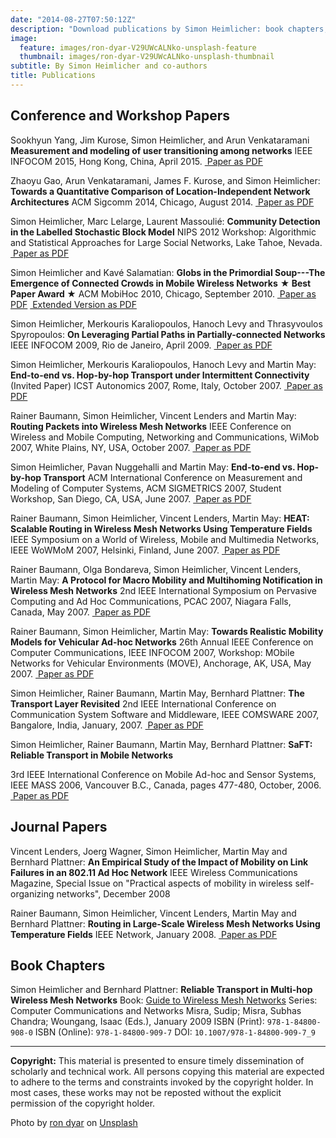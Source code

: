 ```yaml
---
date: "2014-08-27T07:50:12Z"
description: "Download publications by Simon Heimlicher: book chapters, journal, conference and workshop papers"
image:
  feature: images/ron-dyar-V29UWcALNko-unsplash-feature
  thumbnail: images/ron-dyar-V29UWcALNko-unsplash-thumbnail
subtitle: By Simon Heimlicher and co-authors
title: Publications
---
```


## Conference and Workshop Papers

Sookhyun Yang, Jim Kurose, Simon Heimlicher, and Arun Venkataramani
**Measurement and modeling of user transitioning among networks**
IEEE INFOCOM 2015, Hong Kong, China, April 2015.
[<i class="fa fa-file-pdf"></i>&nbsp;Paper as PDF](/research/publications/yang_network-transitioning_infocom15.pdf)

Zhaoyu Gao, Arun Venkataramani, James F. Kurose, and Simon Heimlicher:
**Towards a Quantitative Comparison of Location-Independent Network
Architectures**   ACM Sigcomm 2014, Chicago, August 2014.
[<i class="fa fa-file-pdf"></i>&nbsp;Paper as PDF](/research/publications/gao_netarch_sigcomm14.pdf)

Simon Heimlicher, Marc Lelarge, Laurent Massoulié:
**Community Detection in the Labelled Stochastic Block Model**
NIPS 2012 Workshop: Algorithmic and Statistical Approaches for Large Social Networks, Lake Tahoe, Nevada.
[<i class="fa fa-file-pdf"></i>&nbsp;Paper as PDF](/research/publications/heimlicher_community-labelled-sbm_nips12.pdf)

Simon Heimlicher and Kavé Salamatian:
**Globs in the Primordial Soup---The Emergence of Connected Crowds in Mobile Wireless Networks**
**★ Best Paper Award ★**
ACM MobiHoc 2010, Chicago, September 2010.
[<i class="fa fa-file-pdf"></i>&nbsp;Paper as PDF](/research/publications/heimlicher_globs_mobihoc10.pdf)
[<i class="fa fa-file-pdf"></i>&nbsp;Extended Version as PDF](/research/publications/heimlicher_globs_mobihoc10-extended.pdf)

Simon Heimlicher, Merkouris Karaliopoulos, Hanoch Levy and Thrasyvoulos Spyropoulos:
**On Leveraging Partial Paths in Partially-connected Networks**
IEEE INFOCOM 2009, Rio de Janeiro, April 2009.
[<i class="fa fa-file-pdf"></i>&nbsp;Paper as PDF](/research/publications/heimlicher_partialpaths_infocom09.pdf)

Simon Heimlicher, Merkouris Karaliopoulos, Hanoch Levy and Martin May:
**End-to-end vs. Hop-by-hop Transport under Intermittent Connectivity** (Invited Paper)
ICST Autonomics 2007, Rome, Italy, October 2007.
[<i class="fa fa-file-pdf"></i>&nbsp;Paper as PDF](/research/publications/heimlicher_e2e-vs-hbh-intermittent_autonomics07.pdf)

Rainer Baumann, Simon Heimlicher, Vincent Lenders and Martin May:
**Routing Packets into Wireless Mesh Networks**
IEEE Conference on Wireless and Mobile Computing, Networking and Communications, WiMob 2007, White Plains, NY, USA, October 2007.
[<i class="fa fa-file-pdf"></i>&nbsp;Paper as PDF](/research/publications/baumann_routing-into-wmn_wimob07.pdf)

Simon Heimlicher, Pavan Nuggehalli and Martin May:
**End-to-end vs. Hop-by-hop Transport**
ACM International Conference on Measurement and Modeling of Computer Systems, ACM SIGMETRICS 2007, Student Workshop, San Diego, CA, USA, June 2007.
[<i class="fa fa-file-pdf"></i>&nbsp;Paper as PDF](/research/publications/heimlicher_e2e-vs-hbh-transport_sigmetrics07.pdf)

Rainer Baumann, Simon Heimlicher, Vincent Lenders, Martin May:
**HEAT: Scalable Routing in Wireless Mesh Networks Using Temperature Fields**
IEEE Symposium on a World of Wireless, Mobile and Multimedia Networks, IEEE WoWMoM 2007, Helsinki, Finland, June 2007.
[<i class="fa fa-file-pdf"></i>&nbsp;Paper as PDF](/research/publications/baumann_heat_wowmom07.pdf)

Rainer Baumann, Olga Bondareva, Simon Heimlicher, Vincent Lenders, Martin May:
**A Protocol for Macro Mobility and Multihoming Notification in Wireless Mesh Networks**
2nd IEEE International Symposium on Pervasive Computing and Ad Hoc Communications, PCAC 2007, Niagara Falls, Canada, May 2007.
[<i class="fa fa-file-pdf"></i>&nbsp;Paper as PDF](/research/publications/baumann_protocol-for-macro-mobility_pcac07.pdf)

Rainer Baumann, Simon Heimlicher, Martin May:
**Towards Realistic Mobility Models for Vehicular Ad-hoc Networks**
26th Annual IEEE Conference on Computer Communications, IEEE INFOCOM 2007, Workshop: MObile Networks for Vehicular Environments (MOVE), Anchorage, AK, USA, May 2007.
[<i class="fa fa-file-pdf"></i>&nbsp;Paper as PDF](/research/publications/baumann_realistic-mobility-models_infocom07.pdf)

Simon Heimlicher, Rainer Baumann, Martin May, Bernhard Plattner:
**The Transport Layer Revisited**
2nd IEEE International Conference on Communication System Software and Middleware, IEEE COMSWARE 2007, Bangalore, India, January, 2007.
[<i class="fa fa-file-pdf"></i>&nbsp;Paper as PDF](/research/publications/heimlicher_transport-layer-revisited_comsware07.pdf)

Simon Heimlicher, Rainer Baumann, Martin May, Bernhard Plattner:
**SaFT: Reliable Transport in Mobile Networks**

3rd IEEE International Conference on Mobile Ad-hoc and Sensor Systems, IEEE MASS 2006, Vancouver B.C., Canada, pages 477-480, October, 2006.
[<i class="fa fa-file-pdf"></i>&nbsp;Paper as PDF](/research/publications/heimlicher_saft_mass06.pdf)

## Journal Papers

Vincent Lenders, Joerg Wagner, Simon Heimlicher, Martin May and Bernhard Plattner:
**An Empirical Study of the Impact of Mobility on Link Failures
in an 802.11 Ad Hoc Network**
IEEE Wireless Communications Magazine, Special Issue on "Practical aspects of mobility in wireless
self-organizing networks", December 2008

Rainer Baumann, Simon Heimlicher, Vincent Lenders, Martin May and Bernhard Plattner:
**Routing in Large-Scale Wireless Mesh Networks Using Temperature Fields**
IEEE Network, January 2008.
[<i class="fa fa-file-pdf"></i>&nbsp;Paper as PDF](/research/publications/baumann_heat_ieeenetwork08.pdf)

## Book Chapters

Simon Heimlicher and Bernhard Plattner:
**Reliable Transport in Multi-hop Wireless Mesh Networks**
Book: [Guide to Wireless Mesh Networks](https://link.springer.com/book/10.1007/978-1-84800-909-7?detailsPage=toc)
Series: Computer Communications and Networks
Misra, Sudip; Misra, Subhas Chandra; Woungang, Isaac (Eds.), January 2009
ISBN (Print): `978-1-84800-908-0`
ISBN (Online): `978-1-84800-909-7`
DOI: `10.1007/978-1-84800-909-7_9`

-----------------------------------------------------------------------

**Copyright:** This material is presented to ensure timely
dissemination of scholarly and technical work. All persons copying this material are
expected to adhere to the terms and constraints invoked by the copyright holder. In most
cases, these works may not be reposted without the explicit permission of the copyright
holder.

Photo by <a href="https://unsplash.com/@prolabprints?utm_source=unsplash&utm_medium=referral&utm_content=creditCopyText">ron dyar</a> on <a href="https://unsplash.com/photos/V29UWcALNko?utm_source=unsplash&utm_medium=referral&utm_content=creditCopyText">Unsplash</a>
